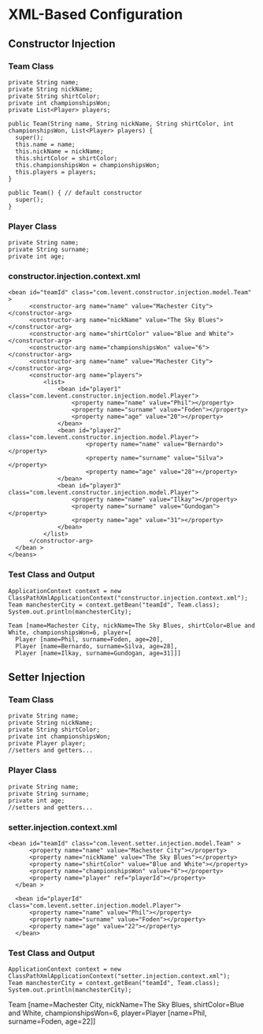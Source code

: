 # XML-Based Configuration

## Constructor Injection

### Team Class
```
private String name;
private String nickName;
private String shirtColor;
private int championshipsWon;
private List<Player> players;
 
public Team(String name, String nickName, String shirtColor, int championshipsWon, List<Player> players) {
  super();
  this.name = name;
  this.nickName = nickName;
  this.shirtColor = shirtColor;
  this.championshipsWon = championshipsWon;
  this.players = players;
}
  
public Team() { // default constructor
  super();
}
 ```
 ### Player Class
 ```
private String name;
private String surname;
private int age;
  ```
  ### constructor.injection.context.xml
  ```
  <bean id="teamId" class="com.levent.constructor.injection.model.Team" >  
		<constructor-arg name="name" value="Machester City"></constructor-arg>
		<constructor-arg name="nickName" value="The Sky Blues"></constructor-arg>
		<constructor-arg name="shirtColor" value="Blue and White"></constructor-arg>
		<constructor-arg name="championshipsWon" value="6"></constructor-arg>
		<constructor-arg name="name" value="Machester City"></constructor-arg>
		<constructor-arg name="players">
			<list>
				<bean id="player1" class="com.levent.constructor.injection.model.Player">
					<property name="name" value="Phil"></property>
					<property name="surname" value="Foden"></property>
					<property name="age" value="20"></property>
				</bean>
				<bean id="player2" class="com.levent.constructor.injection.model.Player">
						<property name="name" value="Bernardo"></property>
						<property name="surname" value="Silva"></property>
						<property name="age" value="28"></property>
				</bean>
				<bean id="player3" class="com.levent.constructor.injection.model.Player">
					<property name="name" value="Ilkay"></property>
					<property name="surname" value="Gundogan"></property>
					<property name="age" value="31"></property>
				</bean>
			</list>
		</constructor-arg>
	</bean >
</beans>
```
### Test Class and Output
```
ApplicationContext context = new ClassPathXmlApplicationContext("constructor.injection.context.xml");
Team manchesterCity = context.getBean("teamId", Team.class);
System.out.println(manchesterCity);
```
    Team [name=Machester City, nickName=The Sky Blues, shirtColor=Blue and White, championshipsWon=6, player=[
      Player [name=Phil, surname=Foden, age=20], 
      Player [name=Bernardo, surname=Silva, age=28], 
      Player [name=Ilkay, surname=Gundogan, age=31]]]

## Setter Injection
### Team Class
```
private String name;
private String nickName;
private String shirtColor;
private int championshipsWon;
private Player player;
//setters and getters...
  ```
### Player Class
 ```
private String name;
private String surname;
private int age;
//setters and getters...
  ```
### setter.injection.context.xml
  ```
  <bean id="teamId" class="com.levent.setter.injection.model.Team" >  
		<property name="name" value="Machester City"></property>
		<property name="nickName" value="The Sky Blues"></property>
		<property name="shirtColor" value="Blue and White"></property>
		<property name="championshipsWon" value="6"></property>
		<property name="player" ref="playerId"></property>
	</bean >
	
	<bean id="playerId" class="com.levent.setter.injection.model.Player">
		<property name="name" value="Phil"></property>
		<property name="surname" value="Foden"></property>
		<property name="age" value="22"></property>
	</bean>
  ```
  ### Test Class and Output
```
ApplicationContext context = new ClassPathXmlApplicationContext("setter.injection.context.xml");
Team manchesterCity = context.getBean("teamId", Team.class);
System.out.println(manchesterCity);
```
Team [name=Machester City, nickName=The Sky Blues, shirtColor=Blue and White, championshipsWon=6, player=Player [name=Phil, surname=Foden, age=22]]
